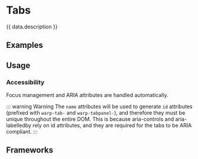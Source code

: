 <script setup>
  import Vue from './vue.md';
  import React from './react.md';
  import data from './data.json';
  import iOS from './ios.md';
  import { mapFrameworkStatuses } from '../utils.js';
</script>

# Tabs
{{ data.description }}

<components-status v-bind="mapFrameworkStatuses(data.frameworks)" />

## Examples
<ThemeSwitcher />
<tabs-example />

## Usage

<component-design-guidelines name="Warp - Components / Tabs" link="https://www.figma.com/file/nkiRpuVu6XRfvY96BA80H8/Components-overview?type=design&node-id=377-23908&mode=designA" />

### Accessibility
Focus management and ARIA attributes are handled automatically.

::: warning Warning
The `name` attributes will be used to generate `id` attributes (prefixed with `warp-tab-` and `warp-tabpanel-`), and therefore they must be unique throughout the entire DOM.
This is because aria-controls and aria-labelledby rely on id attributes, and they are required for the tabs to be ARIA compliant.
:::

<component-questions />

## Frameworks

<tabs-content>
  <template #react>
    <react />
  </template>
  <template #vue>
    <vue />
  </template>
      <template #iOS>
    <iOS />
  </template>
</tabs-content>

